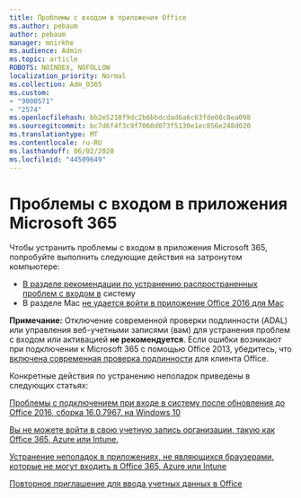 ```yaml
---
title: Проблемы с входом в приложения Office
ms.author: pebaum
author: pebaum
manager: mnirkhe
ms.audience: Admin
ms.topic: article
ROBOTS: NOINDEX, NOFOLLOW
localization_priority: Normal
ms.collection: Adm_O365
ms.custom:
- "9000571"
- "2574"
ms.openlocfilehash: bb2e5218f9dc2b6bbdcdad6a6c63fde08c8ea098
ms.sourcegitcommit: bc7d6f4f3c9f7060d073f5130e1ec856e248d020
ms.translationtype: MT
ms.contentlocale: ru-RU
ms.lasthandoff: 06/02/2020
ms.locfileid: "44509649"
---
```

# <a name="issues-signing-into-microsoft-365-apps"></a>Проблемы с входом в приложения Microsoft 365

Чтобы устранить проблемы с входом в приложения Microsoft 365, попробуйте выполнить следующие действия на затронутом компьютере:  

- [В разделе рекомендации по устранению распространенных проблем с входом в](https://docs.microsoft.com/office365/troubleshoot/administration/disabling-adal-wam-not-recommended#recommendations-on-resolving-common-sign-in-issues) систему
- В разделе Mac [не удается войти в приложение Office 2016 для Mac](https://docs.microsoft.com/office365/troubleshoot/authentication/sign-in-to-office-2016-for-mac-fail)

**Примечание:** Отключение современной проверки подлинности (ADAL) или управления веб-учетными записями (вам) для устранения проблем с входом или активацией **не рекомендуется**. Если ошибки возникают при подключении к Microsoft 365 с помощью Office 2013, убедитесь, что [включена современная проверка подлинности](https://docs.microsoft.com/microsoft-365/admin/security-and-compliance/enable-modern-authentication) для клиента Office.

Конкретные действия по устранению неполадок приведены в следующих статьях:

[Проблемы с подключением при входе в систему после обновления до Office 2016, сборка 16.0.7967, на Windows 10](https://docs.microsoft.com/office365/troubleshoot/administration/connection-issue-when-sign-in-office-2016)  

[Вы не можете войти в свою учетную запись организации, такую как Office 365, Azure или Intune.](https://docs.microsoft.com/office365/troubleshoot/authentication/sign-in-to-office-365-azure-intune)

[Устранение неполадок в приложениях, не являющихся браузерами, которые не могут входить в Office 365, Azure или Intune](https://support.office.com/article/how-to-troubleshoot-non-browser-apps-that-can-t-sign-in-to-office-365-azure-or-intune-3ba1b268-66f6-462c-b0e5-070f5c2603c1?ui=en-US&rs=en-US&ad=US)

[Повторное приглашение для ввода учетных данных в Office](https://docs.microsoft.com/office365/troubleshoot/authentication/access-denied-when-connect-to-office-365)